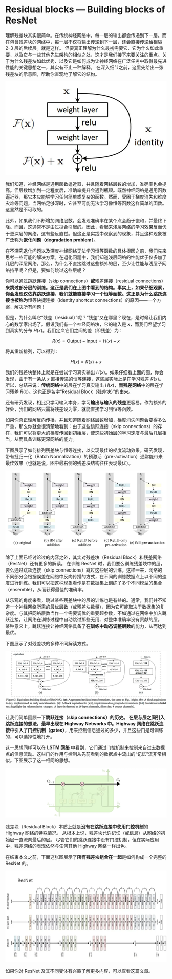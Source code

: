 # Residual blocks — Building blocks of ResNet


理解残差块其实很简单。在传统神经网络中，每一层的输出都会传递到下一层。而在包含残差块的网络中，每一层不仅将输出传递到下一层，还会直接传递给相隔 2–3 层的后续层。就是这样。
但要真正理解为什么最初需要它、它为什么如此重要，以及它与一些其他先进架构的相似之处，这才是我们接下来要关注的重点。关于为什么残差块如此优秀、以及它是如何成为让神经网络在广泛任务中取得最先进性能的关键思想之一，其实有不止一种解释。
在深入细节之前，这里先给出一张残差块的示意图，帮助你直观地了解它的结构。

![](pictures/single_residual_block.webp "")

我们知道，神经网络是通用函数逼近器，并且随着网络层数的增加，准确率也会提高。但层数增加到一定程度后，准确率提升会遇到瓶颈。既然神经网络是通用函数逼近器，那它本应能够学习任何简单或复杂的函数。然而，受困于梯度消失和维度灾难等问题，当网络足够深时，它甚至可能无法学习像恒等函数这样简单的函数。这显然是不可取的。

此外，如果我们不断增加网络层数，会发现准确率在某个点会趋于饱和，并最终下降。而且，这通常不是由过拟合引起的。因此，看起来浅层网络的学习效果反而优于更深层的网络，这有些反直觉。但这正是实践中观察到的现象，并且这种现象被广泛称为**退化问题（degradation problem）**。

在不深究退化问题以及深度神经网络无法学习恒等函数的具体根因之前，我们先来思考一些可能的解决方案。在退化问题中，我们知道浅层网络的性能优于仅多加了几层的深层网络。那么，为什么不直接跳过这些额外的层，至少让性能与浅层子网络持平呢？但是，要如何跳过这些层呢？


你可以通过跳跃连接（skip connections）**或**残差连接（residual connections）**来跳过部分层的训练。这正是我们在上图中看到的结构。事实上，如果仔细观察，你会发现仅依靠跳跃连接，我们就能直接学习一个恒等函数。这正是为什么跳跃连接也被称为**恒等快捷连接（identity shortcut connections）的原因——一个方案，解决所有问题！

但是，为什么叫它“残差（residual）”呢？“残差”又在哪里？现在，是时候让我们内心的数学家出场了。假设我们有一个神经网络块，它的输入是 $x$，而我们希望学习到真实的分布 $H(x)$。我们定义它们之间的差（即残差）为：

$$
R(x) = \text{Output} - \text{Input} = H(x) - x
$$

将其重新排列，可以得到：

$$
H(x) = R(x) + x
$$

我们的残差块整体上就是在尝试学习真实输出 $H(x)$。如果仔细看上面的图，你会发现，由于有一条从 $x$ 直接传递的恒等连接，这些层实际上是在学习残差 $R(x)$。
所以，总结来说：**传统网络**中的层在学习真实输出 $H(x)$，而**残差网络**中的层在学习残差 $R(x)$。这也正是名字“Residual Block（残差块）”的由来。

还有研究发现，相比只学习输入本身，学习**输出与输入的残差**更容易。作为额外的好处，我们的网络只需将残差设为零，就能直接学习到恒等函数。

如果你真正理解反向传播，并且知道随着网络层数增加，梯度消失问题会变得多么严重，那么你就会很清楚地看到：由于这些跳跃连接（skip connections）的存在，我们可以将更大的梯度传回到初始层，使这些初始层的学习速度与最后几层相当，从而具备训练更深网络的能力。

下图展示了如何排列残差块与恒等连接，以实现最佳的梯度流动效果。研究发现，带有批归一化（Batch Normalization）的预激活（pre-activation）通常能带来最佳效果（也就是说，图中最右侧的残差块结构往往表现最优）。

![](pictures/types_of_residual_block.webp "")

除了上面已经讨论过的内容之外，其实对残差块（Residual Block）和残差网络（ResNet）还有更多的解读。
在训练 ResNet 时，我们要么训练残差块中的层，要么通过跳跃连接（skip connections）跳过这些层的训练。这样一来，网络的不同部分会根据误差在网络中反向传播的方式，在不同的训练数据点上以不同的速度进行训练。我们可以把这种现象看作是在数据集上训练了多个不同模型的集合（ensemble），从而获得最佳的准确率。

从乐观的角度来看，跳过某些残差块中的层的训练也是有益的。通常，我们并不知道一个神经网络所需的最优层数（或残差块数量），因为它可能取决于数据集的复杂度。与其把网络层数当作一个需要调优的重要超参数，不如通过在网络中加入跳跃连接，让网络在训练过程中自动跳过那些无用、对整体准确率没有贡献的层。
某种意义上，跳跃连接让神经网络具备了**在训练中动态调整层数**的能力，从而达到最优。

下图展示了对残差块的多种不同解读方式。

![](pictures/different_interpretations_of_residual_block.webp "")

让我们简单回顾一下**跳跃连接（skip connections）**的历史。
在层与层之间引入跳跃连接的想法，最早出现在 **Highway Networks** 中。Highway 网络在跳跃连接中引入了**门控机制（gates）**，用来控制信息通过的多少，并且这些门是可训练的，可以选择性地打开。

这一思想同样可以在 **LSTM 网络** 中看到，它们通过门控机制来控制来自过去数据点的信息流动。这些门的作用与控制从先前看到的数据点中流出的“记忆”流非常相似。下图展示了这一相同的思想。

![](pictures/Similar_to_LSTM_Block.webp "")

残差块（Residual Block）本质上就是**没有在跳跃连接中使用门控机制**的 Highway 网络的特殊情况。
从根本上说，残差块允许记忆（或信息）从网络的初始层一直流向最后的层。
尽管它们的跳跃连接中没有门控机制，但在实际应用中，残差网络的表现依然与任何其他 Highway 网络一样出色。

在结束本文之前，下面这张图展示了**所有残差块组合在一起**是如何构成一个完整的 ResNet 的。

![](pictures/ResNet_architectures.webp "")

如果你对 ResNet 及其不同变体有兴趣了解更多内容，可以查看这篇文章。
